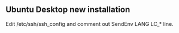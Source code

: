 ## Ubuntu Desktop new installation

Edit /etc/ssh/ssh_config and comment out SendEnv LANG LC_* line.

